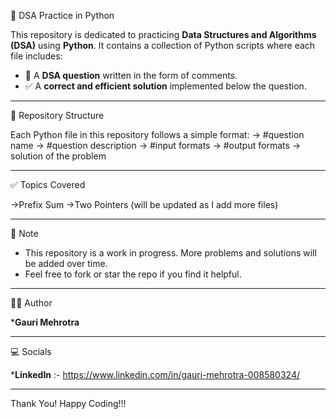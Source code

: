 🐍 DSA Practice in Python

This repository is dedicated to practicing **Data Structures and Algorithms (DSA)** using **Python**. It contains a collection of Python scripts where each file includes:

- 📌 A **DSA question** written in the form of comments.
- ✅ A **correct and efficient solution** implemented below the question.

---

📂 Repository Structure

Each Python file in this repository follows a simple format:
-> #question name 
-> #question description 
-> #input formats
-> #output formats
-> solution of the problem

---

✅ Topics Covered

->Prefix Sum 
->Two Pointers
(will be updated as I add more files)

---

📌 Note

* This repository is a work in progress. More problems and solutions will be added over time.
* Feel free to fork or star the repo if you find it helpful.

---

👩‍💻 Author

***Gauri Mehrotra**

---

💻 Socials
 
***LinkedIn** :- https://www.linkedin.com/in/gauri-mehrotra-008580324/

---

Thank You! Happy Coding!!!